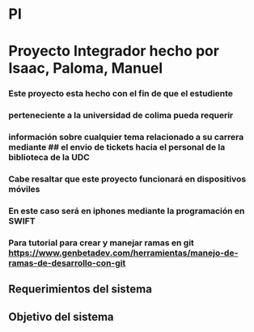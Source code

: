 # PI
# Proyecto Integrador hecho por Isaac, Paloma, Manuel

### Este proyecto esta hecho con el fin de que el estudiente 
### perteneciente a la universidad de colima pueda requerir
### información sobre cualquier tema relacionado a su carrera mediante ## el envio de tickets hacia el personal de la biblioteca de la UDC

### Cabe resaltar que este proyecto funcionará en dispositivos móviles
### En este caso será en iphones mediante la programación en SWIFT

### Para tutorial para crear y manejar ramas en git https://www.genbetadev.com/herramientas/manejo-de-ramas-de-desarrollo-con-git

## Requerimientos del sistema

## Objetivo del sistema

